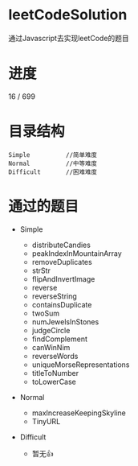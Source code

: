 # leetCodeSolution
通过Javascript去实现leetCode的题目
# 进度
16 / 699
# 目录结构
```
Simple          //简单难度
Normal          //中等难度
Difficult       //困难难度
```
# 通过的题目
- Simple
    - distributeCandies
    - peakIndexInMountainArray
    - removeDuplicates
    - strStr
    - flipAndInvertImage
    - reverse
    - reverseString
    - containsDuplicate
    - twoSum
    - numJewelsInStones
    - judgeCircle
    - findComplement
    - canWinNim
    - reverseWords
    - uniqueMorseRepresentations
    - titleToNumber
    - toLowerCase

- Normal
    - maxIncreaseKeepingSkyline
    - TinyURL

- Difficult
    - 暂无👍



